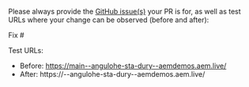 Please always provide the [GitHub issue(s)](../issues) your PR is for, as well as test URLs where your change can be observed (before and after):

Fix #<gh-issue-id>

Test URLs:
- Before: https://main--angulohe-sta-dury--aemdemos.aem.live/
- After: https://<branch>--angulohe-sta-dury--aemdemos.aem.live/
